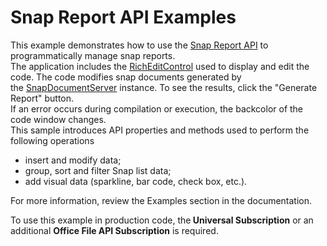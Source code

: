 # Snap Report API Examples


This example demonstrates how to use the <a href="https://documentation.devexpress.com/#DocumentServer/CustomDocument15188">Snap Report API</a> to programmatically manage snap reports.<br>The application includes the <a href="https://documentation.devexpress.com/#WindowsForms/CustomDocument6975">RichEditControl</a> used to display and edit the code. The code modifies snap documents generated by the <a href="https://documentation.devexpress.com/#DocumentServer/clsDevExpressSnapSnapDocumentServertopic">SnapDocumentServer</a> instance. To see the results, click the "Generate Report" button. <br>If an error occurs during compilation or execution, the backcolor of the code window changes.<br>This sample introduces API properties and methods used to perform the following operations

* insert and modify data;
* group, sort and filter Snap list data;
* add visual data (sparkline, bar code, check box, etc.).<br>
<p>For more information, review the Examples section in the documentation.</p>
<p>To use this example in production code, the<strong> Universal Subscription</strong> or an additional <strong>Office File API Subscription</strong> is required.</p>

<br/>


